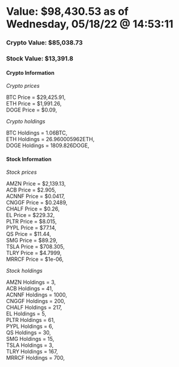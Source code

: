 # Value: $98,430.53 as of Wednesday, 05/18/22 @ 14:53:11 

### Crypto Value: $85,038.73

### Stock Value: $13,391.8

#### Crypto Information 
*Crypto prices* 

BTC Price = $29,425.91,  
ETH Price = $1,991.26,  
DOGE Price = $0.09,  


*Crypto holdings* 

BTC Holdings = 1.06BTC,  
ETH Holdings = 26.960005962ETH,  
DOGE Holdings = 1809.826DOGE,  


#### Stock Information 

*Stock prices* 

AMZN Price = $2,139.13,  
ACB Price = $2.905,  
ACNNF Price = $0.0417,  
CNGGF Price = $0.2489,  
CHALF Price = $0.26,  
EL Price = $229.32,  
PLTR Price = $8.015,  
PYPL Price = $77.14,  
QS Price = $11.44,  
SMG Price = $89.29,  
TSLA Price = $708.305,  
TLRY Price = $4.7999,  
MRRCF Price = $1e-06,  


*Stock holdings* 

AMZN Holdings = 3,  
ACB Holdings = 41,  
ACNNF Holdings = 1000,  
CNGGF Holdings = 200,  
CHALF Holdings = 217,  
EL Holdings = 5,  
PLTR Holdings = 61,  
PYPL Holdings = 6,  
QS Holdings = 30,  
SMG Holdings = 15,  
TSLA Holdings = 3,  
TLRY Holdings = 167,  
MRRCF Holdings = 700,  


